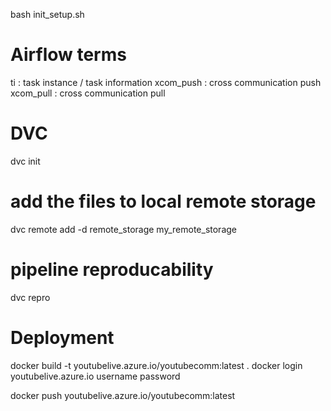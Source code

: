 bash init_setup.sh

# Airflow terms
ti : task instance / task information 
xcom_push : cross communication push
xcom_pull : cross communication pull

# DVC 
dvc init

# add the files to local remote storage
dvc remote add -d remote_storage my_remote_storage

# pipeline reproducability
dvc repro

# Deployment
docker build -t youtubelive.azure.io/youtubecomm:latest .
docker login youtubelive.azure.io
username
password

docker push youtubelive.azure.io/youtubecomm:latest